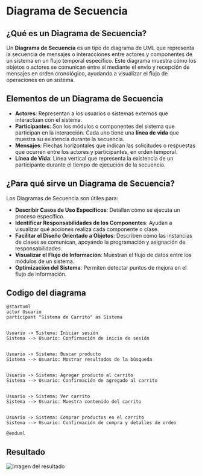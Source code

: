 # Diagrama de Secuencia

## ¿Qué es un Diagrama de Secuencia?

Un **Diagrama de Secuencia** es un tipo de diagrama de UML que representa la secuencia de mensajes o interacciones entre actores y componentes de un sistema en un flujo temporal específico. Este diagrama muestra cómo los objetos o actores se comunican entre sí mediante el envío y recepción de mensajes en orden cronológico, ayudando a visualizar el flujo de operaciones en un sistema.

## Elementos de un Diagrama de Secuencia

- **Actores**: Representan a los usuarios o sistemas externos que interactúan con el sistema.
- **Participantes**: Son los módulos o componentes del sistema que participan en la interacción. Cada uno tiene una **línea de vida** que muestra su existencia durante la secuencia.
- **Mensajes**: Flechas horizontales que indican las solicitudes o respuestas que ocurren entre los actores y participantes, en orden temporal.
- **Línea de Vida**: Línea vertical que representa la existencia de un participante durante el tiempo de ejecución de la secuencia.

## ¿Para qué sirve un Diagrama de Secuencia?

Los Diagramas de Secuencia son útiles para:

- **Describir Casos de Uso Específicos**: Detallan cómo se ejecuta un proceso específico.
- **Identificar Responsabilidades de los Componentes**: Ayudan a visualizar qué acciones realiza cada componente o clase.
- **Facilitar el Diseño Orientado a Objetos**: Describen cómo las instancias de clases se comunican, apoyando la programación y asignación de responsabilidades.
- **Visualizar el Flujo de Información**: Muestran el flujo de datos entre los módulos de un sistema.
- **Optimización del Sistema**: Permiten detectar puntos de mejora en el flujo de información.

## Codigo del diagrama
```planuml
@startuml
actor Usuario
participant "Sistema de Carrito" as Sistema


Usuario -> Sistema: Iniciar sesión
Sistema --> Usuario: Confirmación de inicio de sesión


Usuario -> Sistema: Buscar producto
Sistema --> Usuario: Mostrar resultados de la búsqueda


Usuario -> Sistema: Agregar producto al carrito
Sistema --> Usuario: Confirmación de agregado al carrito


Usuario -> Sistema: Ver carrito
Sistema --> Usuario: Muestra contenido del carrito


Usuario -> Sistema: Comprar productos en el carrito
Sistema --> Usuario: Confirmación de compra y detalles de orden

@enduml
```

## Resultado
![Imagen del resultado](Img/DiagramaDeSecuancia.png)
